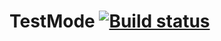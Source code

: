 # TestMode [![Build status](https://ci.appveyor.com/api/projects/status/uyr2lcs76n643bie/branch/master?svg=true)](https://ci.appveyor.com/project/irikras/testmode/branch/master)
